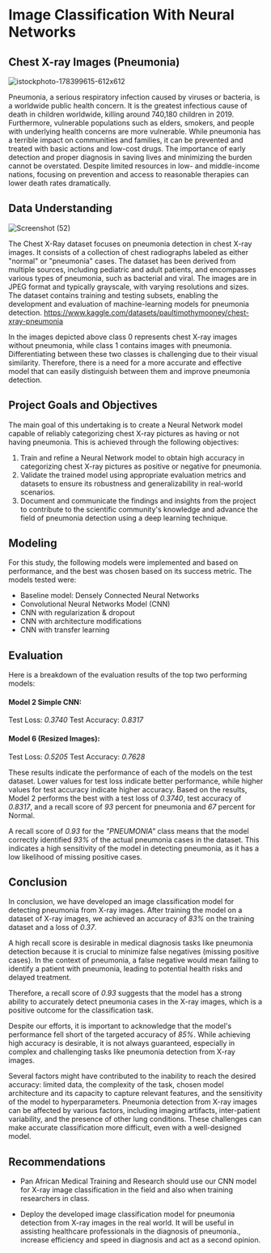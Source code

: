 # Image Classification With Neural Networks
## Chest X-ray Images (Pneumonia)
![istockphoto-178399615-612x612](https://github.com/stevegithinji/Image-Classification-Chest-X-Ray-Images-Pneumonia-/assets/123490766/9447f1f0-bdee-4d15-ac1c-9c5f10b4d377)

Pneumonia, a serious respiratory infection caused by viruses or bacteria, is a worldwide public health concern. It is the greatest infectious cause of death in children worldwide, killing around 740,180 children in 2019. Furthermore, vulnerable populations such as elders, smokers, and people with underlying health concerns are more vulnerable. While pneumonia has a terrible impact on communities and families, it can be prevented and treated with basic actions and low-cost drugs. The importance of early detection and proper diagnosis in saving lives and minimizing the burden cannot be overstated. Despite limited resources in low- and middle-income nations, focusing on prevention and access to reasonable therapies can lower death rates dramatically.

## Data Understanding
   ![Screenshot (52)](https://github.com/stevegithinji/Image-Classification-Chest-X-Ray-Images-Pneumonia-/assets/123490766/c48b920d-3fd3-4c70-a3b6-f8e2bcc716c4)

The Chest X-Ray dataset focuses on pneumonia detection in chest X-ray images. It consists of a collection of chest radiographs labeled as either "normal" or "pneumonia" cases. The dataset has been derived from multiple sources, including pediatric and adult patients, and encompasses various types of pneumonia, such as bacterial and viral.
The images are in JPEG format and typically grayscale, with varying resolutions and sizes. The dataset contains training and testing subsets, enabling the development and evaluation of machine-learning models for pneumonia detection.
https://www.kaggle.com/datasets/paultimothymooney/chest-xray-pneumonia

In the images depicted above class 0 represents chest X-ray images without pneumonia, while class 1 contains images with pneumonia. Differentiating between these two classes is challenging due to their visual similarity. Therefore, there is a need for a more accurate and effective model that can easily distinguish between them and improve pneumonia detection.

## Project Goals and Objectives
The main goal of this undertaking is to create a Neural Network model capable of reliably categorizing chest X-ray pictures as having or not having pneumonia.
This is achieved through the following objectives:
1. Train and refine a Neural Network model to obtain high accuracy in categorizing chest X-ray pictures as positive or negative for pneumonia.
2. Validate the trained model using appropriate evaluation metrics and datasets to ensure its robustness and generalizability in real-world scenarios.
3. Document and communicate the findings and insights from the project to contribute to the scientific community's knowledge and advance the field of pneumonia 
   detection using a deep learning technique.

## Modeling
For this study, the following models were implemented and based on performance, and the best was chosen based on its success metric. The models tested were:
* Baseline model: Densely Connected Neural Networks
* Convolutional Neural Networks Model (CNN)
* CNN with regularization & dropout
* CNN with architecture modifications
* CNN with transfer learning

## Evaluation
Here is a breakdown of the evaluation results of the top two performing models:

#### Model 2 Simple CNN:
Test Loss: *0.3740*
Test Accuracy: *0.8317*

#### Model 6 (Resized Images):
Test Loss: *0.5205*
Test Accuracy: *0.7628*

These results indicate the performance of each of the models on the test dataset. Lower values for test loss indicate better performance, while higher values for test accuracy indicate higher accuracy. Based on the results, Model 2 performs the best with a test loss of *0.3740*, test accuracy of *0.8317*, and a recall score of *93* percent for pneumonia and *67* percent for Normal.

A recall score of *0.93* for the *"PNEUMONIA"* class means that the model correctly identified *93%* of the actual pneumonia cases in the dataset. This indicates a high sensitivity of the model in detecting pneumonia, as it has a low likelihood of missing positive cases.

## Conclusion
In conclusion, we have developed an image classification model for detecting pneumonia from X-ray images. After training the model on a dataset of X-ray images, we achieved an accuracy of *83%* on the training dataset and a loss of *0.37*.

A high recall score is desirable in medical diagnosis tasks like pneumonia detection because it is crucial to minimize false negatives (missing positive cases). In the context of pneumonia, a false negative would mean failing to identify a patient with pneumonia, leading to potential health risks and delayed treatment.

Therefore, a recall score of *0.93* suggests that the model has a strong ability to accurately detect pneumonia cases in the X-ray images, which is a positive outcome for the classification task.

Despite our efforts, it is important to acknowledge that the model's performance fell short of the targeted accuracy of *85%*. While achieving high accuracy is desirable, it is not always guaranteed, especially in complex and challenging tasks like pneumonia detection from X-ray images.

Several factors might have contributed to the inability to reach the desired accuracy: limited data, the complexity of the task, chosen model architecture and its capacity to capture relevant features, and the sensitivity of the model to hyperparameters. Pneumonia detection from X-ray images can be affected by various factors, including imaging artifacts, inter-patient variability, and the presence of other lung conditions. These challenges can make accurate classification more difficult, even with a well-designed model.

## Recommendations
* Pan African Medical Training and Research should use our CNN model for X-ray image classification in the field and also when training researchers in class.

* Deploy the developed image classification model for pneumonia detection from X-ray images in the real world. It will be useful in assisting healthcare professionals in the diagnosis of pneumonia., increase efficiency and speed in diagnosis and act as a second opinion.
